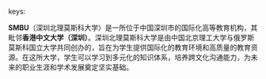 keys:<SMBU>


**SMBU**（深圳北理莫斯科大学）是一所位于中国深圳市的国际化高等教育机构，其毗邻**香港中文大学（深圳）**。深圳北理莫斯科大学是由中国北京理工大学与俄罗斯莫斯科国立大学共同创办的，旨在为学生提供国际化的教育环境和高质量的教育资源。在这所大学，学生可以学习到多元化的知识体系，培养跨文化沟通能力，为未来的职业生涯和学术发展奠定坚实基础。